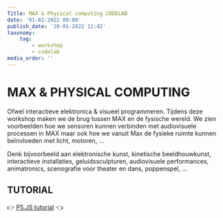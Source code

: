 ```yaml
---
Title: MAX & Physical computing CODELAB
date: '01-02-2022 09:00'
publish_date: '28-01-2022 11:42'
taxonomy:
    tag:
        - workshop
        - codelab
media_order: ''
---
```

# MAX & PHYSICAL COMPUTING
Ofwel interactieve elektronica & visueel programmeren. Tijdens deze workshop maken we de brug tussen MAX en de fysische wereld. We zien voorbeelden hoe we sensoren kunnen verbinden met audiovisuele processen in MAX maar ook hoe we vanuit Max de fysieke ruimte kunnen beïnvloeden met licht, motoren, …

Denk bijvoorbeeld aan elektronische kunst, kinetische beeldhouwkunst, interactieve installaties, geluidssculpturen, audiovisuele performances, animatronics, scenografie voor theater en dans, poppenspel, …

## TUTORIAL
👉 [P5.JS tutorial](https://github.com/theBlackBoxSociety/CodeCrashCourses/blob/master/MaxArduinoDMX.md) 👈
